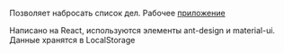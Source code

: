 Позволяет набросать список дел. Рабочее [приложение](https://routine.jhon-mosk.ru/)

Написано на React, используются элементы ant-design и material-ui. Данные хранятся в LocalStorage

